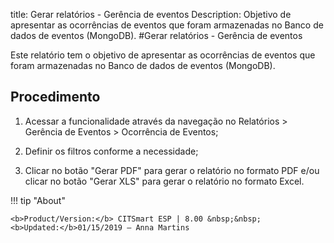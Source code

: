 title: Gerar relatórios - Gerência de eventos
Description: Objetivo de apresentar as ocorrências de eventos que foram armazenadas no Banco de dados de eventos (MongoDB).
#Gerar relatórios - Gerência de eventos

Este relatório tem o objetivo de apresentar as ocorrências de eventos que foram
armazenadas no Banco de dados de eventos (MongoDB).

Procedimento
----------------

1.  Acessar a funcionalidade através da navegação no Relatórios \> Gerência de
    Eventos \> Ocorrência de Eventos;

2.  Definir os filtros conforme a necessidade;

3.  Clicar no botão "Gerar PDF" para gerar o relatório no formato PDF e/ou
    clicar no botão "Gerar XLS" para gerar o relatório no formato Excel.



!!! tip "About"

    <b>Product/Version:</b> CITSmart ESP | 8.00 &nbsp;&nbsp;
    <b>Updated:</b>01/15/2019 – Anna Martins
